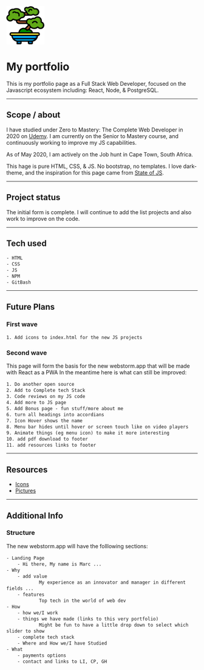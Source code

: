 <div><img src="./img/bonsai.svg" width="100"></div>

# My portfolio

This is my portfolio page as a Full Stack Web Developer, focused on the Javascript ecosystem including: React, Node, & PostgreSQL.

----------------------------------------------------------
## Scope / about

I have studied under Zero to Mastery: The Complete Web Developer in 2020 on [Udemy](https://www.udemy.com/course/the-complete-web-developer-zero-to-mastery).
I am currently on the Senior to Mastery course, and continuously working to improve my JS capabilities.

As of May 2020, I am actively on the Job hunt in Cape Town, South Africa.

This hage is pure HTML, CSS, & JS. No bootstrap, no templates.
I love dark-theme, and the inspiration for this page came from [State of JS](https://stateofjs.com).

----------------------------------------------------------
## Project status

The initial form is complete.
I will continue to add the list projects and also work to improve on the code.

----------------------------------------------------------
## Tech used

	- HTML 
	- CSS 
	- JS 
	- NPM 
	- GitBash

----------------------------------------------------------
## Future Plans

### First wave

	1. Add icons to index.html for the new JS projects

### Second wave

This page will form the basis for the new webstorm.app that will be made with React as a PWA
In the meantime here is what can still be improved:

	1. Do another open source
	2. Add to Complete tech Stack
	3. Code reviews on my JS code
	4. Add more to JS page
	5. Add Bonus page - fun stuff/more about me
	6. turn all headings into accordians
	7. Icon Hover shows the name
	8. Menu bar hides until hover or screen touch like on video players
	9. Animate things (eg menu icon) to make it more interesting
	10. add pdf download to footer
	11. add resources links to footer

----------------------------------------------------------
## Resources

  - [Icons](www.flaticon.com)
  - [Pictures](www.unsplash.com)

-----------------------------------------------------------
## Additional Info

### Structure

The new webstorm.app will have the folllowing sections:

	- Landing Page
		- Hi there, My name is Marc ...
	- Why
		- add value
				My experience as an innovator and manager in different fields ...
		- features
				Top tech in the world of web dev
	- How
		- how we/I work
		- things we have made (links to this very portfolio)
				Might be fun to have a little drop down to select which slider to show
		- complete tech stack
		- Where and How we/I have Studied 
	- What
		- payments options
		- contact and links to LI, CP, GH
